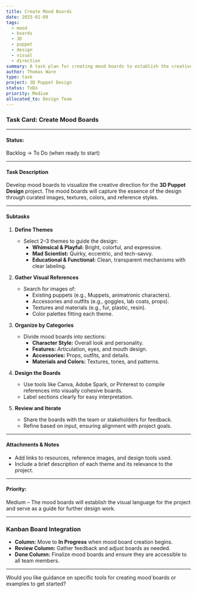 ```yaml
---
title: Create Mood Boards
date: 2025-01-09
tags:
  - mood
  - boards
  - 3D
  - puppet
  - design
  - visual
  - direction
summary: A task plan for creating mood boards to establish the creative and visual direction of the 3D Puppet Design project.
author: Thomas Ware
type: task
project: 3D Puppet Design
status: ToDo
priority: Medium
allocated_to: Design Team
---
```

### **Task Card: Create Mood Boards**

---

#### **Status:**

Backlog → To Do (when ready to start)

---

#### **Task Description**

Develop mood boards to visualize the creative direction for the **3D Puppet Design** project. The mood boards will capture the essence of the design through curated images, textures, colors, and reference styles.

---

#### **Subtasks**

1. **Define Themes**
    
    - Select 2–3 themes to guide the design:
        - **Whimsical & Playful:** Bright, colorful, and expressive.
        - **Mad Scientist:** Quirky, eccentric, and tech-savvy.
        - **Educational & Functional:** Clean, transparent mechanisms with clear labeling.
2. **Gather Visual References**
    
    - Search for images of:
        - Existing puppets (e.g., Muppets, animatronic characters).
        - Accessories and outfits (e.g., goggles, lab coats, props).
        - Textures and materials (e.g., fur, plastic, resin).
        - Color palettes fitting each theme.
3. **Organize by Categories**
    
    - Divide mood boards into sections:
        - **Character Style:** Overall look and personality.
        - **Features:** Articulation, eyes, and mouth design.
        - **Accessories:** Props, outfits, and details.
        - **Materials and Colors:** Textures, tones, and patterns.
4. **Design the Boards**
    
    - Use tools like Canva, Adobe Spark, or Pinterest to compile references into visually cohesive boards.
    - Label sections clearly for easy interpretation.
5. **Review and Iterate**
    
    - Share the boards with the team or stakeholders for feedback.
    - Refine based on input, ensuring alignment with project goals.

---

#### **Attachments & Notes**

- Add links to resources, reference images, and design tools used.
- Include a brief description of each theme and its relevance to the project.

---

#### **Priority:**

Medium – The mood boards will establish the visual language for the project and serve as a guide for further design work.

---

### **Kanban Board Integration**

- **Column:** Move to **In Progress** when mood board creation begins.
- **Review Column:** Gather feedback and adjust boards as needed.
- **Done Column:** Finalize mood boards and ensure they are accessible to all team members.

---

Would you like guidance on specific tools for creating mood boards or examples to get started?
